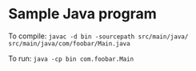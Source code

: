 # Sample Java program

To compile:
`javac -d bin -sourcepath src/main/java/ src/main/java/com/foobar/Main.java`

To run:
`java -cp bin com.foobar.Main`
